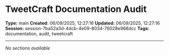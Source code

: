 # TweetCraft Documentation Audit

**Type:** main
**Created:** 06/09/2025, 12:27:16
**Updated:** 06/09/2025, 12:27:16
**Session:** session-7ba52a3d-4dcb-4e09-8034-76028e968dcc
**Tags:** documentation, audit, tweetcraft

---

*No sections available*